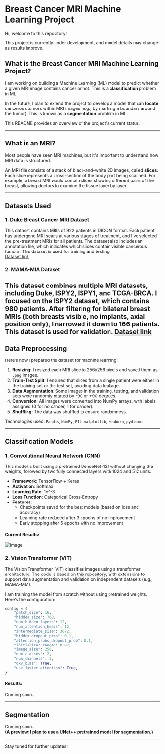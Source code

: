 # Breast Cancer MRI Machine Learning Project

Hi, welcome to this repository!

This project is currently under development, and model details may change as results improve.

## What is the Breast Cancer MRI Machine Learning Project?

I am working on building a Machine Learning (ML) model to predict whether a given MRI image contains cancer or not. This is a **classification** problem in ML.

In the future, I plan to extend the project to develop a model that can **locate** cancerous tumors within MRI images (e.g., by marking a boundary around the tumor). This is known as a **segmentation** problem in ML.

This README provides an overview of the project's current status.

---

## What is an MRI?

Most people have seen MRI machines, but it's important to understand how MRI data is structured.

An MRI file consists of a stack of black-and-white 2D images, called **slices**. Each slice represents a cross-section of the body part being scanned. For example, a breast MRI would contain slices showing different parts of the breast, allowing doctors to examine the tissue layer by layer.

---

## Datasets Used

### 1. **Duke Breast Cancer MRI Dataset**  
This dataset contains MRIs of 922 patients in DICOM format. Each patient has undergone MRI scans at various stages of treatment, and I’ve selected the pre-treatment MRIs for all patients. The dataset also includes an annotation file, which indicates which slices contain visible cancerous tumors. This dataset is used for training and testing.  
[Dataset link](https://www.cancerimagingarchive.net/collection/duke-breast-cancer-mri/)

### 2. **MAMA-MIA Dataset**  
This dataset combines multiple MRI datasets, including Duke, ISPY2, ISPY1, and TCGA-BRCA. I focused on the ISPY2 dataset, which contains 980 patients. After filtering for bilateral breast MRIs (both breasts visible, no implants, axial position only), I narrowed it down to 166 patients. This dataset is used for validation.
[Dataset link](https://github.com/LidiaGarrucho/MAMA-MIA)
---

## Data Preprocessing

Here’s how I prepared the dataset for machine learning:

1. **Resizing**: I resized each MRI slice to 256x256 pixels and saved them as `.png` images.
2. **Train-Test Split**: I ensured that slices from a single patient were either in the training set or the test set, avoiding data leakage.
3. **Data Augmentation**: Some images in the training, testing, and validation sets were randomly rotated by -90 or +90 degrees.
4. **Conversion**: All images were converted into NumPy arrays, with labels assigned (0 for no cancer, 1 for cancer).
5. **Shuffling**: The data was shuffled to ensure randomness.

Technologies used: `Pandas`, `NumPy`, `PIL`, `matplotlib`, `seaborn`, `pydicom`.

---

## Classification Models

### **1. Convolutional Neural Network (CNN)**

This model is built using a pretrained DenseNet-121 without changing the weights, followed by two fully connected layers with 1024 and 512 units.

- **Framework**: TensorFlow + Keras
- **Activation**: Softmax
- **Learning Rate**: 1e^-3
- **Loss Function**: Categorical Cross-Entropy
- **Features**:
  - Checkpoints saved for the best models (based on loss and accuracy)
  - Learning rate reduced after 3 epochs of no improvement
  - Early stopping after 5 epochs with no improvement

#### Current Results:

![image](https://github.com/user-attachments/assets/ac3fc292-a92b-4410-b068-01adedfe2f5f)

### **2. Vision Transformer (ViT)**

The Vision Transformer (ViT) classifies images using a transformer architecture. The code is based on [this repository](https://github.com/tintn/vision-transformer-from-scratch), with extensions to support data augmentation and validation on independent datasets (e.g., MAMA-MIA).

I am training the model from scratch without using pretrained weights. Here’s the configuration:

```python
config = {
    "patch_size": 16,  
    "hidden_size": 768,
    "num_hidden_layers": 12,
    "num_attention_heads": 12,
    "intermediate_size": 3072,
    "hidden_dropout_prob": 0.1,
    "attention_probs_dropout_prob": 0.1,
    "initializer_range": 0.02,
    "image_size": 256,
    "num_classes": 2,
    "num_channels": 3,
    "qkv_bias": True,
    "use_faster_attention": True,
}
```

#### Results:
Coming soon...

---

## Segmentation

Coming soon...  
**(A preview: I plan to use a UNet++ pretrained model for segmentation.)**

--- 

Stay tuned for further updates!
